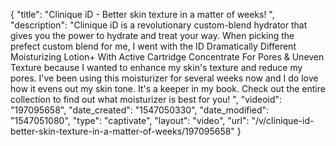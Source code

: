 {
    "title": "Clinique iD - Better skin texture in a matter of weeks! ",
    "description": "Clinique iD is a revolutionary custom-blend hydrator that gives you the power to hydrate and treat your way. When picking the prefect custom blend for me, I went with the ID Dramatically Different Moisturizing Lotion+ With Active Cartridge Concentrate For Pores & Uneven Texture because I wanted to enhance my skin's texture and reduce my pores. I've been using this moisturizer for several weeks now and I do love how it evens out my skin tone. It's a keeper in my book. Check out the entire collection to find out what moisturizer is best for you! ",
    "videoid": "197095658",
    "date_created": "1547050330",
    "date_modified": "1547051080",
    "type": "captivate",
    "layout": "video",
    "url": "\/v\/clinique-id-better-skin-texture-in-a-matter-of-weeks\/197095658"
}
